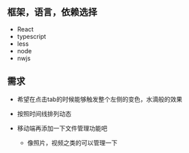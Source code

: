## 框架，语言，依赖选择
+ React
+ typescript
+ less
+ node
+ nwjs

## 需求
+ 希望在点击tab的时候能够触发整个左侧的变色，水滴般的效果
+ 按照时间线排列动态

+ 移动端再添加一下文件管理功能吧
  + 像照片，视频之类的可以管理一下